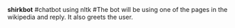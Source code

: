 <head><strong>shirkbot</strong></head>
#chatbot using nltk
#The bot will be using one of the pages in the wikipedia and reply. It also greets the user.
